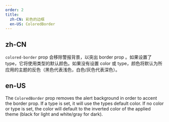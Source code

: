 ```yaml
---
order: 2
title:
  zh-CN: 彩色的边框
  en-US: ColoredBorder
---
```


## zh-CN

`colored-border` prop 会移除警报背景，以突出 border prop 。如果设置了 type，它将使用类型的默认颜色。如果没有设置 color 或 type，颜色将默认为所应用的主题的反色（黑色代表浅色，白色/灰色代表深色）。

## en-US

The `ColoredBorder` prop removes the alert background in order to accent the border prop. If a type is set, it will use the types default color. If no color or type is set, the color will default to the inverted color of the applied theme (black for light and white/gray for dark).
